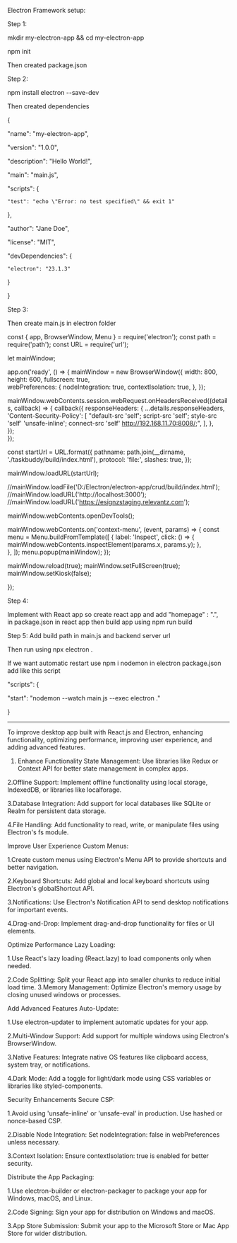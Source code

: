 Electron Framework setup: 

Step 1: 

mkdir my-electron-app && cd my-electron-app 

npm init 

Then created package.json 

Step 2: 

npm install electron --save-dev 

Then created dependencies 

{ 

  "name": "my-electron-app", 

  "version": "1.0.0", 

  "description": "Hello World!", 

  "main": "main.js", 

  "scripts": { 

    "test": "echo \"Error: no test specified\" && exit 1" 

  }, 

  "author": "Jane Doe", 

  "license": "MIT", 

  "devDependencies": { 

    "electron": "23.1.3" 

  } 

} 
 

 

 

 

 

 

Step 3: 

Then create main.js in electron folder 

  
const { app, BrowserWindow, Menu } = require('electron'); 
const path = require('path'); 
const URL = require('url'); 
 
let mainWindow; 
 
app.on('ready', () => { 
  mainWindow = new BrowserWindow({ 
    width: 800, 
    height: 600, 
    fullscreen: true,   
   webPreferences: { 
      nodeIntegration: true, 
      contextIsolation: true, 
    }, 
  });  
 
  mainWindow.webContents.session.webRequest.onHeadersReceived((details, callback) => { 
    callback({ 
      responseHeaders: { 
        ...details.responseHeaders, 
        'Content-Security-Policy': [ 
          "default-src 'self'; script-src 'self'; style-src 'self' 'unsafe-inline'; connect-src 'self' http://192.168.11.70:8008/;", 
        ], 
      },     
   });  
  }); 
  
 
 
 const startUrl = URL.format({ 
    pathname: path.join(__dirname, './taskbuddy/build/index.html'), 
    protocol: 'file:', 
    slashes: true, 
  }); 
   
mainWindow.loadURL(startUrl); 
 
 
//mainWindow.loadFile('D:/Electron/electron-app/crud/build/index.html');  
//mainWindow.loadURL('http://localhost:3000'); 
//mainWindow.loadURL('https://esignzstaging.relevantz.com'); 
 
mainWindow.webContents.openDevTools(); 
 
mainWindow.webContents.on('context-menu', (event, params) => { 
    const menu = Menu.buildFromTemplate([ 
      { 
        label: 'Inspect', 
        click: () => { 
          mainWindow.webContents.inspectElement(params.x, params.y); 
        },  
      }, 
    ]); 
    menu.popup(mainWindow); 
  }); 
 
  mainWindow.reload(true); 
  mainWindow.setFullScreen(true);  
  mainWindow.setKiosk(false);  
   
});   

 

 

 

 

Step 4: 

Implement with React app so create react app and add "homepage" :  ".",  
in package.json in react app then build app using npm run build 

 

 

Step 5: 
Add build path in main.js and backend server url 

Then run using npx electron . 

If we want automatic restart use npm i nodemon in electron package.json add like this script 

"scripts": { 

  "start": "nodemon --watch main.js --exec electron ." 

} 

 
------------------------------------------------------------------------------------------------------------------ 

To improve desktop app built with React.js and Electron, enhancing functionality, optimizing performance, improving user experience, and adding advanced features.  

1. Enhance Functionality State Management: Use libraries like Redux or Context API for better state management in complex apps.  

2.Offline Support: Implement offline functionality using local storage, IndexedDB, or libraries like localforage.  

3.Database Integration: Add support for local databases like SQLite or Realm for persistent data storage.  

4.File Handling: Add functionality to read, write, or manipulate files using Electron's fs module. 

 

Improve User Experience Custom Menus:  

1.Create custom menus using Electron's Menu API to provide shortcuts and better navigation.  

2.Keyboard Shortcuts: Add global and local keyboard shortcuts using Electron's globalShortcut API.  

3.Notifications: Use Electron's Notification API to send desktop notifications for important events.  

4.Drag-and-Drop: Implement drag-and-drop functionality for files or UI elements. 

 

Optimize Performance Lazy Loading:  

1.Use React's lazy loading (React.lazy) to load components only when needed.  

2.Code Splitting: Split your React app into smaller chunks to reduce initial load time. 3.Memory Management: Optimize Electron's memory usage by closing unused windows or processes. 

Add Advanced Features Auto-Update:  

1.Use electron-updater to implement automatic updates for your app.  

2.Multi-Window Support: Add support for multiple windows using Electron's BrowserWindow.  

3.Native Features: Integrate native OS features like clipboard access, system tray, or notifications.  

4.Dark Mode: Add a toggle for light/dark mode using CSS variables or libraries like styled-components. 

 

Security Enhancements Secure CSP:  

1.Avoid using 'unsafe-inline' or 'unsafe-eval' in production. Use hashed or nonce-based CSP.  

2.Disable Node Integration: Set nodeIntegration: false in webPreferences unless necessary.  

3.Context Isolation: Ensure contextIsolation: true is enabled for better security. 

 

Distribute the App Packaging:  

1.Use electron-builder or electron-packager to package your app for Windows, macOS, and Linux.  

2.Code Signing: Sign your app for distribution on Windows and macOS.  

3.App Store Submission: Submit your app to the Microsoft Store or Mac App Store for wider distribution. 
